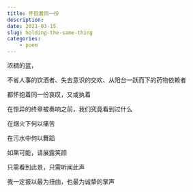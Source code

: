 ```yaml
---
title: 怀抱着同一份
description: 
date: 2021-03-15
slug: holding-the-same-thing
categories:
    - poem
---
```


浓稠的蓝，

不省人事的饮酒者、失去意识的交欢、从阳台一跃而下的药物依赖者

都怀抱着同一份哀叹，又或执着

在惊异的终章被奏响之前，我们究竟看到过什么

在烟火下何以痛苦

在污水中何以舞蹈

如果可能，请展露笑颜

只需看到此景，只需听闻此声

我一定报以最为扭曲，也最为诚挚的掌声